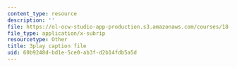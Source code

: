 ```yaml
---
content_type: resource
description: ''
file: https://ol-ocw-studio-app-production.s3.amazonaws.com/courses/18-06sc-linear-algebra-fall-2011/60b9248dbd1e5ce0ab3fd2b14fdb5a5d_qEBi0K5wfOs.vtt
file_type: application/x-subrip
resourcetype: Other
title: 3play caption file
uid: 60b9248d-bd1e-5ce0-ab3f-d2b14fdb5a5d
---
```

